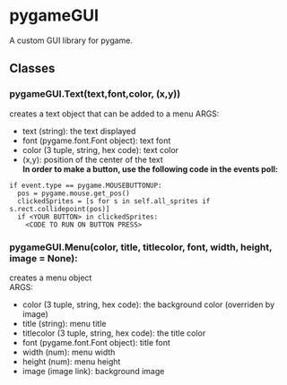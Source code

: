 # pygameGUI
A custom GUI library for pygame.

## Classes

### pygameGUI.Text(text,font,color, (x,y))
creates a text object that can be added to a menu
ARGS:
- text (string): the text displayed
- font (pygame.font.Font object): text font
- color (3 tuple, string, hex code): text color
- (x,y): position of the center of the text  
**In order to make a button, use the following code in the events poll:**
```
if event.type == pygame.MOUSEBUTTONUP:     
  pos = pygame.mouse.get_pos()     
  clickedSprites = [s for s in self.all_sprites if s.rect.collidepoint(pos)]    
  if <YOUR BUTTON> in clickedSprites:     
    <CODE TO RUN ON BUTTON PRESS>
```

### pygameGUI.Menu(color, title, titlecolor, font, width, height, image = None):
creates a menu object  
ARGS:  
- color (3 tuple, string, hex code): the background color (overriden by image)
- title (string): menu title
- titlecolor (3 tuple, string, hex code): the title color
- font (pygame.font.Font object): title font
- width (num): menu width
- height (num): menu height
- image (image link): background image  
